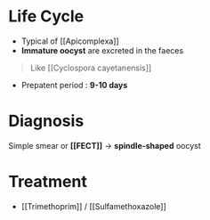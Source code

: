 # Life Cycle
- Typical of [[Apicomplexa]]
- **Immature oocyst** are excreted in the faeces
> Like [[Cyclospora cayetanensis]]
- Prepatent period : **9-10 days**

# Diagnosis
Simple smear or **[[FECT]]** -> **spindle-shaped** oocyst

# Treatment
- [[Trimethoprim]] / [[Sulfamethoxazole]]